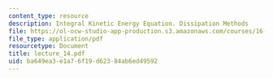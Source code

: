 ```yaml
---
content_type: resource
description: Integral Kinetic Energy Equation. Dissipation Methods
file: https://ol-ocw-studio-app-production.s3.amazonaws.com/courses/16-13-aerodynamics-of-viscous-fluids-fall-2003/ba649ea3e1a76f19d62384ab6ed49592_lecture_14.pdf
file_type: application/pdf
resourcetype: Document
title: lecture_14.pdf
uid: ba649ea3-e1a7-6f19-d623-84ab6ed49592
---
```

